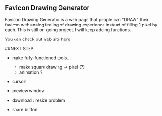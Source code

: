 ## Favicon Drawing Generator 
Favicon Drawing Generator is a web page that people can "DRAW" their favicon with analog feeling of drawing experience instead of filling 1 pixel by each. This is still on-going project. I will keep adding functions. 

You can check out web site [here](http://favicon-drawing.herokuapp.com/)


##NEXT STEP
- make fully-functioned tools...
	- make square drawing -> pixel (?)
	- animation ?
- cursor! 
- preview window 
- download : resize problem

- share button 